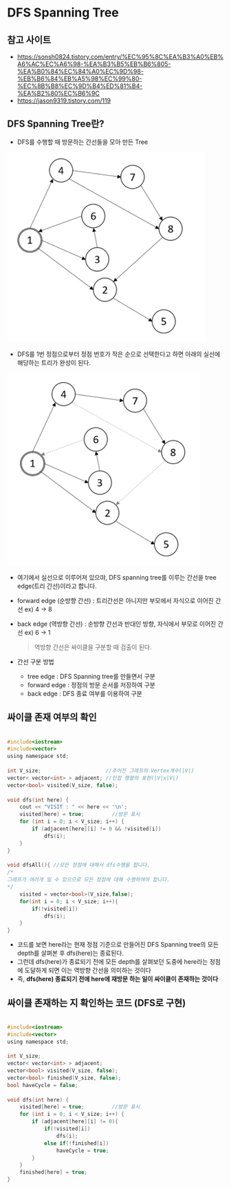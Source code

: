 # DFS Spanning Tree

## 참고 사이트

- https://sonsh0824.tistory.com/entry/%EC%95%8C%EA%B3%A0%EB%A6%AC%EC%A6%98-%EA%B3%B5%EB%B6%805-%EA%B0%84%EC%84%A0%EC%9D%98-%EB%B6%84%EB%A5%98%EC%99%80-%EC%8B%B8%EC%9D%B4%ED%81%B4-%EA%B2%80%EC%B6%9C
- https://jason9319.tistory.com/119

## DFS Spanning Tree란?

- DFS를 수행할 때 방문하는 간선들을 모아 만든 Tree

![DFS스패닝트리](./images/DFS스패닝트리예제1.PNG)

- DFS를 1번 정점으로부터 정점 번호가 작은 순으로 선택한다고 하면 아래의 실선에 해당하는 트리가 완성이 된다.

![DFS스패닝트리](./images/DFS스패닝트리예제2.PNG)

- 여기에서 실선으로 이루어져 있으먀, DFS spanning tree를 이루는 간선을 tree edge(트리 간선)이라고 합니다.
- forward edge (순방향 간선) : 트리간선은 아니지만 부모에서 자식으로 이어진 간선 ex) 4 -> 8
- back edge (역방향 간선) : 순방향 간선과 반대인 방향, 자식에서 부모로 이어진 간선 ex) 6 -> 1
  > 역방향 간선은 싸이클을 구분할 때 검출이 된다.
  
  
- 간선 구분 방법
  - tree edge : DFS Spanning tree를 만들면서 구분
  - forward edge : 정점의 방문 순서를 저장하여 구분
  - back edge : DFS 종료 여부를 이용하여 구분
  
## 싸이클 존재 여부의 확인

```C

#include<iostream>
#include<vector>
using namespace std;
 
int V_size;                     //주어진 그래프의 Vertex개수(|V|)
vector< vector<int> > adjacent; //인접 행렬의 표현(|V|x|V|)
vector<bool> visited(V_size, false);
 
void dfs(int here) {
    cout << "VISIT : " << here << '\n';
    visited[here] = true;         //방문 표시
    for (int i = 0; i < V_size; i++) {
        if (adjacent[here][i] != 0 && !visited[i])
            dfs(i);
    }
}
 
void dfsAll(){ //모든 정점에 대해서 dfs수행을 합니다.
/*
그래프가 여러개 일 수 있으므로 모든 정점에 대해 수행하여야 합니다.
*/
    visited = vector<bool>(V_size,false);
    for(int i = 0; i < V_size; i++){
        if(!visited[i])
            dfs(i);
    }
}

```

- 코드를 보면 here라는 현재 정점 기준으로 만들어진 DFS Spanning tree의 모든 depth를 살펴본 후 dfs(here)는 종료된다.
- 그런데 dfs(here)가 종료되기 전에 모든 depth를 살펴보던 도중에 here라는 정점에 도달하게 되면 이는 역방향 간선을 의미하는 것이다
- 즉, **dfs(here) 종료되기 전에 here에 재방문 하는 일이 싸이클이 존재하는 것이다**


## 싸이클 존재하는 지 확인하는 코드 (DFS로 구현)

```C

#include<iostream>
#include<vector>
using namespace std;
 
int V_size;
vector< vector<int> > adjacent;
vector<bool> visited(V_size, false);
vector<bool> finished(V_size, false);
bool haveCycle = false;
 
void dfs(int here) {
    visited[here] = true;         //방문 표시
    for (int i = 0; i < V_size; i++) {
        if (adjacent[here][i] != 0){
            if(!visited[i])
                dfs(i);
            else if(!finished[i])
                haveCycle = true;
        }
    }
    finished[here] = true;
}
```


